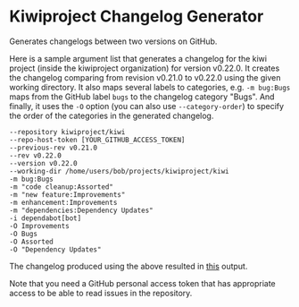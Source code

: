 # Kiwiproject Changelog Generator

Generates changelogs between two versions on GitHub.

Here is a sample argument list that generates a changelog for the kiwi project (inside the kiwiproject organization) for version v0.22.0. It creates the changelog comparing from revision v0.21.0 to v0.22.0 using the given working directory. It also maps several labels to categories, e.g. `-m bug:Bugs` maps from the GitHub label `bugs` to the changelog category "Bugs". And finally, it uses the `-O` option (you can also use `--category-order`) to specify the order of the categories in the generated changelog.

```
--repository kiwiproject/kiwi
--repo-host-token [YOUR_GITHUB_ACCESS_TOKEN]
--previous-rev v0.21.0
--rev v0.22.0
--version v0.22.0
--working-dir /home/users/bob/projects/kiwiproject/kiwi
-m bug:Bugs
-m "code cleanup:Assorted"
-m "new feature:Improvements"
-m enhancement:Improvements
-m "dependencies:Dependency Updates"
-i dependabot[bot]
-O Improvements
-O Bugs
-O Assorted
-O "Dependency Updates"
```

The changelog produced using the above resulted in [this](https://github.com/kiwiproject/kiwi/releases/tag/v0.22.0) output.

Note that you need a GitHub personal access token that has appropriate access to be able to read issues in the repository.
